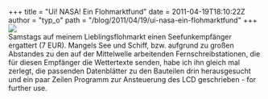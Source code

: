 +++
title = "Ui! NASA! Ein Flohmarktfund"
date = 2011-04-19T18:10:22Z
author = "typ_o"
path = "/blog/2011/04/19/ui-nasa-ein-flohmarktfund"
+++
![](https://flipdot.org/blog/uploads/demo.jpg)  
Samstags auf meinem Lieblingsflohmarkt einen Seefunkempfänger ergattert
(7 EUR). Mangels See und Schiff, bzw. aufgrund zu großen Abstandes zu
den auf der Mittelwelle arbeitenden Fernschreibstationen, die für diesen
Empfänger die Wettertexte senden, habe ich ihn gleich mal zerlegt, die
passenden Datenblätter zu den Bauteilen drin herausgesucht und ein paar
Zeilen Programm zur Ansteuerung des LCD geschrieben - for further use.
